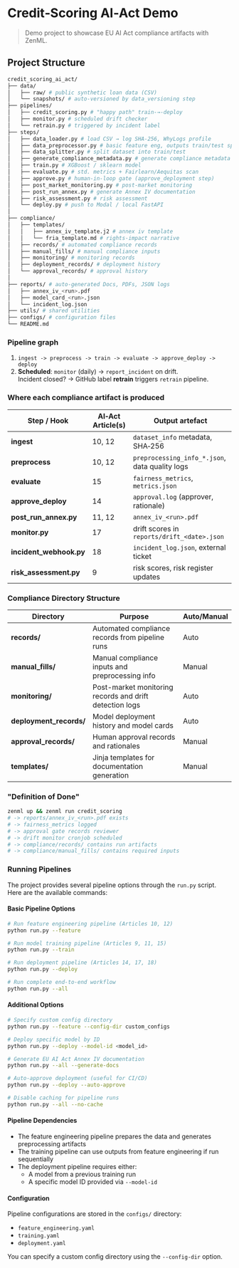 # Credit‑Scoring AI‑Act Demo

> Demo project to showcase EU AI Act compliance artifacts with ZenML.

## Project Structure

```bash
credit_scoring_ai_act/
├── data/
│   ├── raw/ # public synthetic loan data (CSV)
│   └── snapshots/ # auto‑versioned by data_versioning step
├── pipelines/
│   ├── credit_scoring.py # "happy path" train‑→‑deploy
│   ├── monitor.py # scheduled drift checker
│   └── retrain.py # triggered by incident label
├── steps/
│   ├── data_loader.py # load CSV → log SHA‑256, WhyLogs profile
│   ├── data_preprocessor.py # basic feature eng, outputs train/test splits
│   ├── data_splitter.py # split dataset into train/test
│   ├── generate_compliance_metadata.py # generate compliance metadata
│   ├── train.py # XGBoost / sklearn model
│   ├── evaluate.py # std. metrics + Fairlearn/Aequitas scan
│   ├── approve.py # human‑in‑loop gate (approve_deployment step)
│   ├── post_market_monitoring.py # post‑market monitoring
│   ├── post_run_annex.py # generate Annex IV documentation
│   ├── risk_assessment.py # risk assessment
│   └── deploy.py # push to Modal / local FastAPI
│
├── compliance/
│   ├── templates/
│   │   ├── annex_iv_template.j2 # annex iv template
│   │   └── fria_template.md # rights‑impact narrative
│   ├── records/ # automated compliance records
│   ├── manual_fills/ # manual compliance inputs
│   ├── monitoring/ # monitoring records
│   ├── deployment_records/ # deployment history
│   └── approval_records/ # approval history
│
├── reports/ # auto‑generated Docs, PDFs, JSON logs
│   ├── annex_iv_<run>.pdf
│   ├── model_card_<run>.json
│   └── incident_log.json
├── utils/ # shared utilities
├── configs/ # configuration files
└── README.md
```

### Pipeline graph

1. `ingest -> preprocess -> train -> evaluate -> approve_deploy -> deploy`
2. **Scheduled**: `monitor` (daily) → `report_incident` on drift.  
   Incident closed? → GitHub label **retrain** triggers `retrain` pipeline.

### Where each compliance artifact is produced

| Step / Hook             | AI‑Act Article(s) | Output artefact                                |
| ----------------------- | ----------------- | ---------------------------------------------- |
| **ingest**              | 10, 12            | `dataset_info` metadata, SHA‑256               |
| **preprocess**          | 10, 12            | `preprocessing_info_*.json`, data quality logs |
| **evaluate**            | 15                | `fairness_metrics`, `metrics.json`             |
| **approve_deploy**      | 14                | `approval.log` (approver, rationale)           |
| **post_run_annex.py**   | 11, 12            | `annex_iv_<run>.pdf`                           |
| **monitor.py**          | 17                | drift scores in `reports/drift_<date>.json`    |
| **incident_webhook.py** | 18                | `incident_log.json`, external ticket           |
| **risk_assessment.py**  | 9                 | risk scores, risk register updates             |

### Compliance Directory Structure

| Directory               | Purpose                                                 | Auto/Manual |
| ----------------------- | ------------------------------------------------------- | ----------- |
| **records/**            | Automated compliance records from pipeline runs         | Auto        |
| **manual_fills/**       | Manual compliance inputs and preprocessing info         | Manual      |
| **monitoring/**         | Post-market monitoring records and drift detection logs | Auto        |
| **deployment_records/** | Model deployment history and model cards                | Auto        |
| **approval_records/**   | Human approval records and rationales                   | Manual      |
| **templates/**          | Jinja templates for documentation generation            | Manual      |

### "Definition of Done"

```bash
zenml up && zenml run credit_scoring
# -> reports/annex_iv_<run>.pdf exists
# -> fairness_metrics logged
# -> approval gate records reviewer
# -> drift monitor cronjob scheduled
# -> compliance/records/ contains run artifacts
# -> compliance/manual_fills/ contains required inputs
```

### Running Pipelines

The project provides several pipeline options through the `run.py` script. Here are the available commands:

#### Basic Pipeline Options

```bash
# Run feature engineering pipeline (Articles 10, 12)
python run.py --feature

# Run model training pipeline (Articles 9, 11, 15)
python run.py --train

# Run deployment pipeline (Articles 14, 17, 18)
python run.py --deploy

# Run complete end-to-end workflow
python run.py --all
```

#### Additional Options

```bash
# Specify custom config directory
python run.py --feature --config-dir custom_configs

# Deploy specific model by ID
python run.py --deploy --model-id <model_id>

# Generate EU AI Act Annex IV documentation
python run.py --all --generate-docs

# Auto-approve deployment (useful for CI/CD)
python run.py --deploy --auto-approve

# Disable caching for pipeline runs
python run.py --all --no-cache
```

#### Pipeline Dependencies

- The feature engineering pipeline prepares the data and generates preprocessing artifacts
- The training pipeline can use outputs from feature engineering if run sequentially
- The deployment pipeline requires either:
  - A model from a previous training run
  - A specific model ID provided via `--model-id`

#### Configuration

Pipeline configurations are stored in the `configs/` directory:

- `feature_engineering.yaml`
- `training.yaml`
- `deployment.yaml`

You can specify a custom config directory using the `--config-dir` option.
